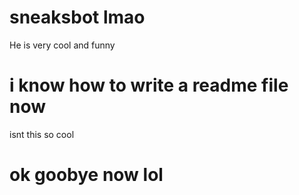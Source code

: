 # sneaksbot lmao

He is very cool and funny

# i know how to write a readme file now

isnt this so cool

# ok goobye now lol



